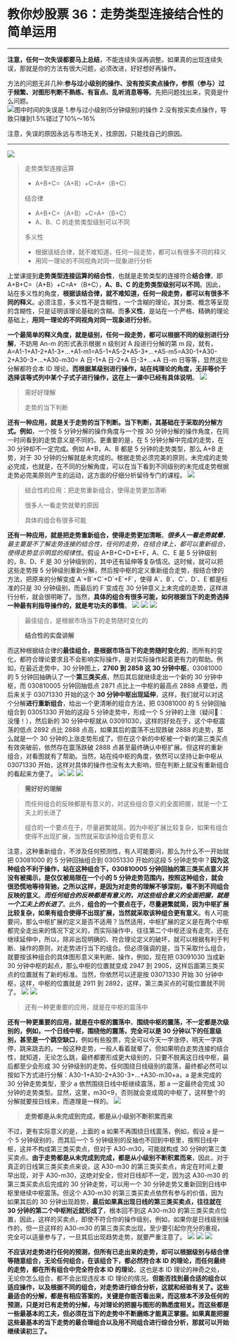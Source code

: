 # 教你炒股票 36：走势类型连接结合性的简单运用

---

**注意，任何一次失误都要马上总结**，不能连续失误再调整。如果真的出现连续失误，那就是你的方法有很大问题，必须改进，好好想好再操作。

方法的问题无非几种:**参与过小级别的操作、没有按买卖点操作，参照（参与）过于频繁、对图形判断不熟练、有盲点、乱听消息等等**。先把问题找出来，究竟是什么问题。
![图中时间的失误是 1.参与过小级别(5分钟级别)的操作 2.没有按买卖点操作，导致只赚到1.5%错过了10%～16%](./13.png)
 
注意，失误的原因永远与市场无关，找原因，只能找自己的原因。

---

![](./0.png)

> 走势类型连接运算
>
> - A+B+C=（A+B）+C=A+（B+C）
>
> 结合律
>
> - A+B+C=（A+B）+C=A+（B+C）
> - A、B、C 的走势类型级别可以不同
>
> 多义性
>
> - 根据该结合律，就不难知道，任何一段走势，都可以有很多不同的释义
> - 用同一理论的不同视角对同一现象进行分析

上堂课提到**走势类型连接运算的结合性**，也就是走势类型的连接符合**结合律**，即 A+B+C=（A+B）+C=A+（B+C），**A、B、C 的走势类型级别可以不同**。因此，站在多义性的角度，**根据该结合律，就不难知道，任何一段走势，都可以有很多不同的释义**。必须注意，多义性不是含糊性，一个含糊的理论，其分类、概念等呈现的含糊性，只是证明该理论基础的含糊。而**多义性**，是站在一个严格、精确的理论基础上，**用同一理论的不同视角对同一现象进行分析**。

**一个最简单的释义角度，就是级别，任何一段走势，都可以根据不同的级别进行分解**，不妨用 An-m 的形式表示根据 n 级别对 A 段进行分解的第 m 段，就有， A=A1-1+A1-2+A1-3+…+A1-m1=A5-1+A5-2+A5-3+…+A5-m5=A30-1+A30-2+A30-3+…+A30-m30= A 日-1+A 日-2+A 日-3+…+A 日-m 日等等，显然这些分解都符合本 ID 理论。**而根据某级别进行操作，站在纯理论的角度，无非等价于选择该等式列中某个子式子进行操作，这在上一课中已经有具体说明**。
![](./1.png)

> 需好好理解
>
> 走势的当下判断

**还有一种应用，就是关于走势的当下判断。当下判断，其基础在于采取的分解方式。例如**，一个按 5 分钟分解的操作角度与一个按 30 分钟分解的操作角度，在同一时间看到的走势意义是不同的。更重要的是，在 5 分钟分解中完成的走势，在 30 分钟却不一定完成。例如 A+B，A、B 都是 5 分钟的走势类型，那么 A+B 走势，对于 30 分钟的分解就是未完成的。根据走势必须完美的原则，未完成的走势必完成，也就是，在不同的分解角度，可以在当下看到不同级别的未完成走势根据走势必完美原则产生的运动，这方面的仔细分析留待专门的课程。
![](./2.png)

> 结合性的应用：把走势重新组合，使得走势更加清晰
>
> 很多人一看走势就晕的原因
>
> 具体的组合有很多可能

**还有一种应用，就是把走势重新组合，使得走势更加清晰**。_**很多人一看走势就晕**，最主要是不了解走势连接的结合性，任何的走势，在结合律上，都可以重新组合，使得走势显示明显的规律性_。假设 A+B+C+D+E+F，A、C、E 是 5 分钟级别的，B、D、F 是 30 分钟级别的，其中还有延伸等复杂情况。这时候，就可以把这些走势按 5 分钟级别重新分解，然后按中枢的定义重新组合走势，按结合律的方法，把原来的分解变成 A\`+B\`+C\`+D\`+E\`+F\`，使得 A\`、B\`、C\`、D\`、E\`都是标准的只是 30 分钟级别，而最后的 F\`变成在 30 分钟意义上未完成的走势，这样进行分析，就会很明晰了。当然，**具体的组合有很多可能，如何根据当下的走势选择一种最有利指导操作的，就是考功夫的事情**。
![](./3.png)
![](./4.png)
![](./5.png)

> 最佳组合，是根据市场当下的走势随时变化的
>
> **结合性的实盘讲解**

而这种根据结合律的**最佳组合，是根据市场当下的走势随时变化的**，而所有的变化，都符合理论要求且不会影响实际操作，是对实际操作起着更有力的帮助。例如，在最近走势中，30 分钟图上，**2760 到 2858 这 30 分钟中枢**，03081000 的 5 分钟回抽确认了一个**第三类买点**，然后其后就继续走出一个新的 30 分钟中枢，而 030810005 分钟回抽低点 2871 点比上一中枢的最高点 2888 点要低，而后来关于 03071330 开始的这个 **30 分钟中枢出现延伸**，这样，我们就可以对这个分解**进行重新组合**，给出一个更清晰的组合方法，把 03081000 的 5 分钟回抽组合到 03051330 开始的这段 5 分钟走势中，形成一个 5 分钟的上涨（疑问🤔️：没懂！），然后新的 30 分钟中枢就从 03091030，这样的好处在于，这个中枢震荡的低点 2892 点比 2888 点高，如果其后的震荡不出现跌破 2888 的走势，那么就是一个 30 分钟的上涨走势形成了。但在这个新的中枢被一个新的第三类买点有效突破前，依然存在震荡跌破 2888 点甚至最终确认中枢扩展。但这样的重新组合，对看图就有了帮助。当然，站在纯中枢的角度，依然可以坚持让新中枢从 03071330 开始，这样对具体的操作也没有太大影响，但在判断上就没有重新组合的看起来方便了。
![](./6.png)
![](./8.png)
![](./7.png)

> **需好好的理解**

> 而任何组合的反映都是有意义的，对这些组合意义的全面把握，就是一个工夫上的长进了
>
> 组合的一个要点在于，尽量避繁就简，因为中枢扩展比较复杂，如果有组合使得不出现扩展，当然就采取该种组合更有意义

注意，这种重新组合，不涉及任何预测性，有人可能要问，那么为什么不一开始就把 03081000 的 5 分钟回抽组合到 03051330 开始的这段 5 分钟走势中？**因为这种组合不利于操作，站在这种组合下，030810005 分钟回抽的第三类买点意义并没有被揭示，是仅仅被局限在一个小的 5 分钟走势范围内，按照这种组合，就会很恐慌地等待背驰，之所以这样，是因为对走势的理解不够深刻，看不到不同组合反映的意义**。**_而任何组合的反映都是有意义的，对这些组合意义的全面把握，就是一个工夫上的长进了_**。此外，**组合的一个要点在于，尽量避繁就简，因为中枢扩展比较复杂，如果有组合使得不出现扩展，当然就采取该种组合更有意义**。有人可能要问，那么中枢扩展的定义是否不适用？当然适用，中枢扩展的定义是在两个中枢都完全走出来的情况下定义的，而实际操作中，往往第二个中枢还没有走完，还在继续延伸中，所以，除非出现明确的、符合理论定义的破坏，就可以根据有利于判断、操作的原则，对走势进行当下的组合。但必须强调的是，当下采取什么组合，就要按该种组合的具体图形意义来判断、操作，例如，现在把 03091030 当成新 30 分钟中枢的起点，那么中枢的位置就变成 2947 到 2905，这样后面第三类买点的位置就有了新的标准。当然，你依然可以还是按 03071330 开始 30 分钟中枢，这样，中枢的位置就是 2911 到 2892，这样，第三类买点的可能位置就不同了。
![](./6.png)
![](./8.png)

> 还有一种更重要的应用，就是在中枢的震荡中

**还有一种更重要的应用，就是在中枢的震荡中**。**围绕中枢的震荡，不一定都是次级别的，例如，一个日线中枢，围绕他的震荡，完全可以是 30 分钟以下的任意级别，甚至是一个跳空缺口**，例如有些股票，完全可以今天一字涨停，明天一字跌停，跳来跳去的。一般这种走势，一般人看着就晕了。但如果明白走势连接的结合性，就知道，无论怎么跳，最终都要形成更大级别的，只要不脱离这日线中枢，最后都至少会形成 30 分钟级别的走势。任何围绕日线级别的震荡，最终都必然可以按如下方式进行分解：A30-1+A30-2+A30-3+…+A30-m30+a，a 是未完成的 30 分钟走势类型，至少 a 依然围绕日线中枢继续震荡，那 a 一定最终会完成 30 分钟的走势类型。显然，这里，m30<9，否则就会变成周的中枢了，这样整个的分解就要按日线来，而道理是一样的。
![](./9.png)

> **走势都是从未完成到完成，都是从小级别不断积累而来**

不过，更有实际意义的是，上面的 a 如果不再围绕日线震荡，例如，假设 a 是一个 5 分钟级别的，而其后一个 5 分钟级别的反抽也不回到中枢里，按照日线中枢，这并不构成第三类买卖点，但对于 A30-m30，可能就构成 30 分钟的第三类买卖点。**由于走势都是从未完成到完成，都是从小级别不断积累而来**，因此，对于真正的日线第三类买卖点来说，这 A30-m30 的第三类买卖点，肯定在时间上要早出现，对于 A30-m30，这绝对安全，但对日线却不一定，因为这 A30-m30 的第三类买卖点后完成的 30 分钟走势，可以用一个 30 分钟走势又重新回到日线中枢里继续中枢震荡。但这个 A30-m30 的第三类买卖点依然有参与的价值，因为如果其后的 30 分钟出现趋势，**最后如果真出现日线的第三类买卖点，往往就在 30 分钟的第二个中枢附近就形成了**，根本回不到这 A30-m30 的第三类买卖点位置，因此，这样的买卖点，即使不符合你的操作级别，例如，如果你是日线级别操作的，但一旦这样的 A30-m30 的第三类买卖出现，至少要引起你充分的重视，完全可以适量参与了，一旦其后出现趋势走势，就要严重注意了。
![](./10.png)
![](./11.png)
![](./12.png)

**不应该对走势进行任何的预测，但所有已走出来的走势，却可以根据级别与结合律等随意组合，无论任何组合，在该组合下，都必然符合本 ID 的理论，而任何最终的走势，都在所有组合中完全符合本 ID 的理论**，这也是本 ID 理论的神奇之处，无论你怎么组合，都不会出现违反本 ID 理论的情况。**但能否找到最合适的组合以适应操作，以及根据不同的组合，对走势进行综合分析，这就和经验有关了。这些最适合的分解，都是有相应答案的，关键是你能否看出来，而这根本不涉及任何的预测，只是对已有走势的分解，与对理论的把握与图形的熟悉度相关。而这些都是一些最基本的工夫，但必须在当下的走势中不断磨练才能真正掌握。如果真能把握这些最基本的当下走势的最合理组合以及用不同组合进行综合分析，那就可以开始继续读初三了。**
